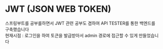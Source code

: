 # JWT (JSON WEB TOKEN) <br>
스프링부트를 공부를하면서 JWT 관련 공부도 겸하여 API TESTER를 통한 백엔드를 구축했습니다 <br>
현재시점 : 로그인을 하여 토큰을 발급받아서 admin 경로에 접근할 수 있게 만들었습니다
